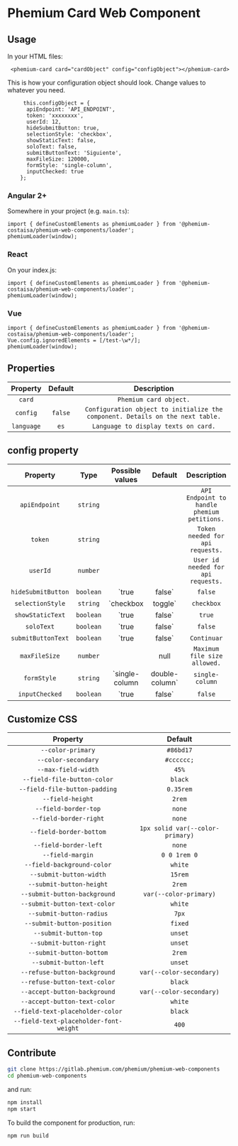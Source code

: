 # Phemium Card Web Component

<!-- ## Installation

```bash
 npm i phemium-card
``` -->

## Usage

In your HTML files:

```
 <phemium-card card="cardObject" config="configObject"></phemium-card>
```

This is how your configuration object should look. Change values to whatever you need.

```
     this.configObject = {
      apiEndpoint: 'API_ENDPOINT',
      token: 'xxxxxxxx',
      userId: 12,
      hideSubmitButton: true,
      selectionStyle: 'checkbox',
      showStaticText: false,
      soloText: false,
      submitButtonText: 'Siguiente',
      maxFileSize: 120000,
      formStyle: 'single-column',
      inputChecked: true
    };
```

<!-- ### Javascript or AngularJS (1.x)

```
<script src="https://unpkg.com/phemium@latest/dist/phemium-web-components.js"></script>
``` -->

### Angular 2+

Somewhere in your project (e.g. `main.ts`):

```
import { defineCustomElements as phemiumLoader } from '@phemium-costaisa/phemium-web-components/loader';
phemiumLoader(window);

```

### React

On your index.js:

```
import { defineCustomElements as phemiumLoader } from '@phemium-costaisa/phemium-web-components/loader';
phemiumLoader(window);
```

### Vue

```
import { defineCustomElements as phemiumLoader } from '@phemium-costaisa/phemium-web-components/loader';
Vue.config.ignoredElements = [/test-\w*/];
phemiumLoader(window);
```

## Properties

|  Property  | Default |                                  Description                                   |
| :--------: | :-----: | :----------------------------------------------------------------------------: |
|   `card`   |         |                             `Phemium card object.`                             |
|  `config`  | `false` | `Configuration object to initialize the component. Details on the next table.` |
| `language` |  `es`   |                      `Language to display texts on card.`                      |

## config property

|      Property      |   Type    |         Possible values         |     Default     |                 Description                 |
| :----------------: | :-------: | :-----------------------------: | :-------------: | :-----------------------------------------: |
|   `apiEndpoint`    | `string`  |                                 |                 | `API Endpoint to handle phemium petitions.` |
|      `token`       | `string`  |                                 |                 |      `Token needed for api requests.`       |
|      `userId`      | `number`  |                                 |                 |     `User id needed for api requests.`      |
| `hideSubmitButton` | `boolean` |         `true | false`          |     `false`     |            `Hide submit button.`            |
|  `selectionStyle`  | `string`  |       `checkbox | toggle`       |   `checkbox`    |    `Style to display selection inputs.`     |
|  `showStaticText`  | `boolean` |         `true | false`          |     `true`      |   `Show static text associated to field.`   |
|     `soloText`     | `boolean` |         `true | false`          |     `false`     |    `Show only the static text on field.`    |
| `submitButtonText` | `boolean` |         `true | false`          |   `Continuar`   |        `Text for the submit button.`        |
|   `maxFileSize`    | `number`  |                                 |      null       |        `Maximum file size allowed.`         |
|    `formStyle`     | `string`  | `single-column | double-column` | `single-column` |            `Style of the form.`             |
|   `inputChecked`   | `boolean` |         `true | false`          |     `false`     |       `Initial input checkbox value.`       |

## Customize CSS

|                Property                |             Default              |
| :------------------------------------: | :------------------------------: |
|           `--color-primary`            |            `#86bd17`             |
|          `--color-secondary`           |            `#cccccc;`            |
|          `--max-field-width`           |              `45%`               |
|      `--field-file-button-color`       |             `black`              |
|     `--field-file-button-padding`      |            `0.35rem`             |
|            `--field-height`            |              `2rem`              |
|          `--field-border-top`          |              `none`              |
|         `--field-border-right`         |              `none`              |
|        `--field-border-bottom`         | `1px solid var(--color-primary)` |
|         `--field-border-left`          |              `none`              |
|            `--field-margin`            |           `0 0 1rem 0`           |
|       `--field-background-color`       |             `white`              |
|        `--submit-button-width`         |             `15rem`              |
|        `--submit-button-height`        |              `2rem`              |
|      `--submit-button-background`      |      `var(--color-primary)`      |
|      `--submit-button-text-color`      |             `white`              |
|        `--submit-button-radius`        |              `7px`               |
|       `--submit-button-position`       |             `fixed`              |
|         `--submit-button-top`          |             `unset`              |
|        `--submit-button-right`         |             `unset`              |
|        `--submit-button-bottom`        |              `2rem`              |
|         `--submit-button-left`         |             `unset`              |
|      `--refuse-button-background`      |     `var(--color-secondary)`     |
|      `--refuse-button-text-color`      |             `black`              |
|      `--accept-button-background`      |     `var(--color-secondary)`     |
|      `--accept-button-text-color`      |             `white`              |
|    `--field-text-placeholder-color`    |             `black`              |
| `--field-text-placeholder-font-weight` |              `400`               |

## Contribute

```bash
git clone https://gitlab.phemium.com/phemium/phemium-web-components
cd phemium-web-components
```

and run:

```bash
npm install
npm start
```

To build the component for production, run:

```bash
npm run build
```
